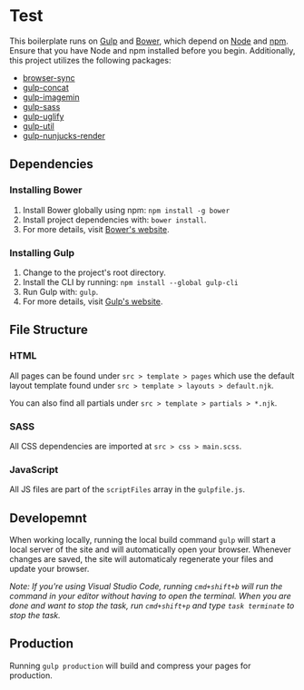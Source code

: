 # Test
This boilerplate runs on [Gulp](http://gulpjs.com/) and [Bower](http://bower.io/), which depend on [Node](http://nodejs.org/) and [npm](http://npmjs.org/). Ensure that you have Node and npm installed before you begin. Additionally, this project utilizes the following packages:
- [browser-sync](https://github.com/BrowserSync/browser-sync)
- [gulp-concat](https://github.com/contra/gulp-concat)
- [gulp-imagemin](https://github.com/sindresorhus/gulp-imagemin)
- [gulp-sass](https://github.com/dlmanning/gulp-sass)
- [gulp-uglify](https://github.com/terinjokes/gulp-uglify)
- [gulp-util](https://github.com/gulpjs/gulp-util)
- [gulp-nunjucks-render](https://github.com/carlosl/gulp-nunjucks-render)

## Dependencies

### Installing Bower
1. Install Bower globally using npm: ```npm install -g bower```
2. Install project dependencies with: ```bower install```.
3. For more details, visit [Bower's website](http://bower.io/).


### Installing Gulp
1. Change to the project's root directory.
2. Install the CLI by running: ```npm install --global gulp-cli```
3. Run Gulp with: ```gulp```.
4. For more details, visit [Gulp's website](http://gulpjs.com/).

## File Structure

### HTML
All pages can be found under ```src > template > pages``` which use the default layout template found under ```src > template > layouts > default.njk```.

You can also find all partials under ```src > template > partials > *.njk```.

### SASS
All CSS dependencies are imported at ```src > css > main.scss```.

### JavaScript
All JS files are part of the ```scriptFiles``` array in the ```gulpfile.js```.

## Developemnt

When working locally, running the local build command ```gulp``` will start a local server of the site and will automatically open your browser. Whenever changes are saved, the site will automaticaly regenerate your files and update your browser.

*Note: If you're using Visual Studio Code, running ``` cmd+shift+b ``` will run the command in your editor without having to open the terminal. When you are done and want to stop the task, run ```cmd+shift+p``` and type ```task terminate``` to stop the task.*

## Production
Running ```gulp production``` will build and compress your pages for production.